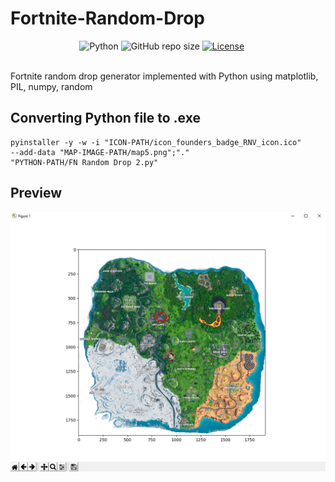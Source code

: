 # Fortnite-Random-Drop

&nbsp;&nbsp;&nbsp;&nbsp;&nbsp;&nbsp;&nbsp;&nbsp;&nbsp;&nbsp;&nbsp;&nbsp;&nbsp;
&nbsp;&nbsp;&nbsp;&nbsp;&nbsp;&nbsp;&nbsp;&nbsp;&nbsp;&nbsp;&nbsp;&nbsp;&nbsp;
![Python](https://img.shields.io/badge/python-v3.7-blue.svg)
![GitHub repo size](https://img.shields.io/badge/repo%20size-6.7MB-blue)
[![License](https://img.shields.io/badge/license-MIT-blue.svg)](https://opensource.org/licenses/MIT)

<br>
Fortnite random drop generator implemented with Python using matplotlib, PIL, numpy, random

<br>

## Converting Python file to .exe
```
pyinstaller -y -w -i "ICON-PATH/icon_founders_badge_RNV_icon.ico" 
--add-data "MAP-IMAGE-PATH/map5.png";"."  
"PYTHON-PATH/FN Random Drop 2.py"
```

## Preview
![Screenshot](preview.png)
